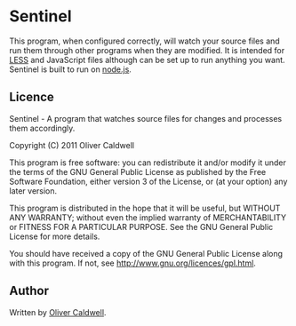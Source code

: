 # Sentinel

This program, when configured correctly, will watch your source files and run them through other programs when they are modified. It is intended for [LESS](http://lesscss.org/) and JavaScript files although can be set up to run anything you want. Sentinel is built to run on [node.js](http://nodejs.org/).

## Licence

Sentinel - A program that watches source files for changes and processes them accordingly.

Copyright (C) 2011 Oliver Caldwell

This program is free software: you can redistribute it and/or modify
it under the terms of the GNU General Public License as published by
the Free Software Foundation, either version 3 of the License, or
(at your option) any later version.

This program is distributed in the hope that it will be useful,
but WITHOUT ANY WARRANTY; without even the implied warranty of
MERCHANTABILITY or FITNESS FOR A PARTICULAR PURPOSE.  See the
GNU General Public License for more details.

You should have received a copy of the GNU General Public License
along with this program.  If not, see <http://www.gnu.org/licences/gpl.html>.

## Author

Written by [Oliver Caldwell](http://olivercaldwell.co.uk).